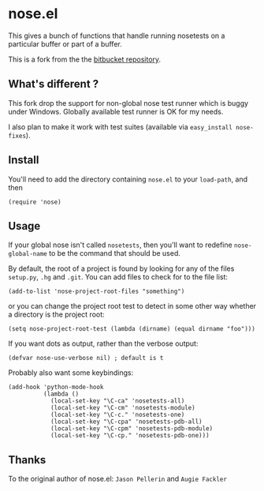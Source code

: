 nose.el
=======

This gives a bunch of functions that handle running nosetests on a
particular buffer or part of a buffer.

This is a fork from the the [bitbucket repository][fork].

What's different ?
------------------

This fork drop the support for non-global nose test runner which is
buggy under Windows. Globally available test runner is OK for my needs.

I also plan to make it work with test suites (available via
`easy_install nose-fixes`).

Install
-------

You'll need to add the directory containing `nose.el` to your `load-path`,
and then

    (require 'nose)

Usage
-------

If your global nose isn't called `nosetests`, then you'll want to
redefine `nose-global-name` to be the command that should be used.

By default, the root of a project is found by looking for any of the files
`setup.py`, `.hg` and `.git`. You can add files to check for to the file
list:

    (add-to-list 'nose-project-root-files "something")

or you can change the project root test to detect in some other way
whether a directory is the project root:

    (setq nose-project-root-test (lambda (dirname) (equal dirname "foo")))

If you want dots as output, rather than the verbose output:

    (defvar nose-use-verbose nil) ; default is t

Probably also want some keybindings:

    (add-hook 'python-mode-hook
              (lambda ()
                (local-set-key "\C-ca" 'nosetests-all)
                (local-set-key "\C-cm" 'nosetests-module)
                (local-set-key "\C-c." 'nosetests-one)
                (local-set-key "\C-cpa" 'nosetests-pdb-all)
                (local-set-key "\C-cpm" 'nosetests-pdb-module)
                (local-set-key "\C-cp." 'nosetests-pdb-one)))

Thanks
------

To the original author of nose.el:  `Jason Pellerin` and `Augie Fackler`


[fork]: https://bitbucket.org/durin42/nosemacs/overview
